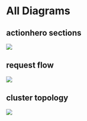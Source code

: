 # All Diagrams

## actionhero sections
<img src="/images/actionheroGraphic.png" />

## request flow
<img src="/images/connection_flow.png" />

## cluster topology
<img src="/images/cluster.png" />